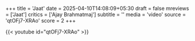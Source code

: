 +++
title = 'Jaat'
date = 2025-04-10T14:08:09+05:30
draft = false
mreviews = ['Jaat']
critics = ['Ajay Brahmatmaj']
subtitle = ''
media = 'video'
source = 'qtOFj7-XRAo'
score = 2
+++

{{< youtube id="qtOFj7-XRAo" >}}
